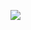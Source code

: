 ![](https://photos.google.com/lr/photo/ABbEI9SSwKuahnzLderixyZ5eg6yuNuXcEOlOPW_tiI5Zr6abcls99QHtHdw8blSiJg1VtNJlG3zITRqI5fESVB1a0WAHHWb3A)
